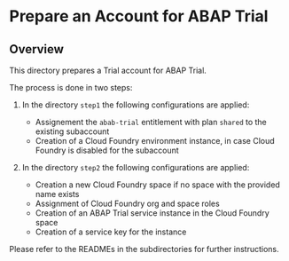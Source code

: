 # Prepare an Account for ABAP Trial

## Overview

This directory prepares a Trial account for ABAP Trial. 

The process is done in two steps:

1. In the directory `step1` the following configurations are applied:
   - Assignement the `abab-trial` entitlement with plan `shared` to the existing subaccount
   - Creation of a Cloud Foundry environment instance, in case Cloud Foundry is disabled for the subaccount

2. In the directory `step2` the following configurations are applied:
   - Creation a new Cloud Foundry space if no space with the provided name exists
   - Assignment of Cloud Foundry org and space roles
   - Creation of an ABAP Trial service instance in the Cloud Foundry space
   - Creation of a service key for the instance 

Please refer to the READMEs in the subdirectories for further instructions.